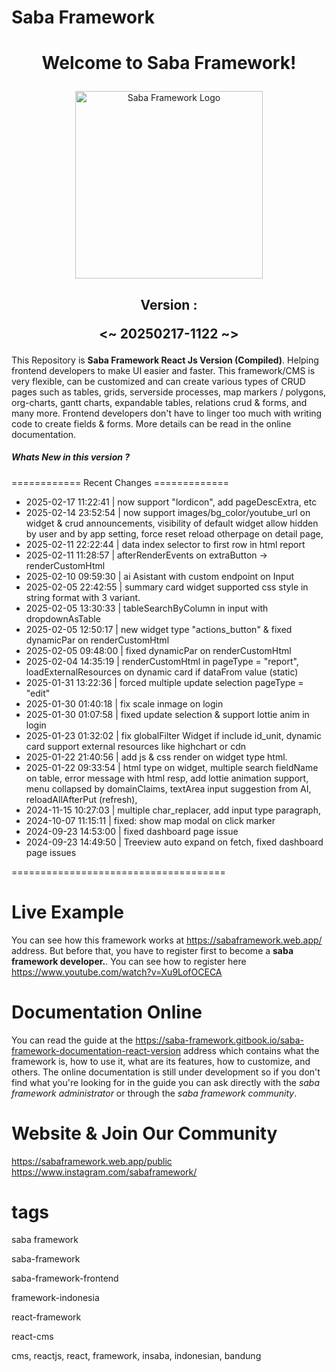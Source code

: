 <h1>Saba Framework</h1>

# <p align="center">Welcome to Saba Framework!</p>

<p align="center"><img src="https://res.cloudinary.com/insaba/image/upload/v1700625287/saba_framework/logo_saba_framework_gqw72y.png" alt="Saba Framework Logo" width="300"></p>

## <p align="center">Version : </p><p align="center"><~ 20250217-1122 ~></p>

This Repository is **Saba Framework React Js Version (Compiled)**. Helping frontend developers to make UI easier and faster. This framework/CMS is very flexible, can be customized and can create various types of CRUD pages such as tables, grids, serverside processes, map markers / polygons, org-charts, gantt charts, expandable tables, relations crud & forms, and many more. Frontend developers don't have to linger too much with writing code to create fields & forms. More details can be read in the online documentation.

##### Whats New in this version ?

============ Recent Changes =============

- 2025-02-17 11:22:41 | now support "lordicon", add pageDescExtra, etc
- 2025-02-14 23:52:54 | now support images/bg_color/youtube_url on widget & crud announcements, visibility of default widget allow hidden by user and by app setting, force reset reload otherpage on detail page,
- 2025-02-11 22:22:44 | data index selector to first row in html report
- 2025-02-11 11:28:57 | afterRenderEvents on extraButton -> renderCustomHtml
- 2025-02-10 09:59:30 | ai Asistant with custom endpoint on Input
- 2025-02-05 22:42:55 | summary card widget supported css style in string format with 3 variant.
- 2025-02-05 13:30:33 | tableSearchByColumn in input with dropdownAsTable
- 2025-02-05 12:50:17 | new widget type "actions_button" & fixed dynamicPar on renderCustomHtml
- 2025-02-05 09:48:00 | fixed dynamicPar on renderCustomHtml
- 2025-02-04 14:35:19 | renderCustomHtml in pageType = "report", loadExternalResources  on dynamic card if dataFrom value (static)
- 2025-01-31 13:22:36 | forced multiple update selection pageType = "edit"
- 2025-01-30 01:40:18 | fix scale inmage on login
- 2025-01-30 01:07:58 | fixed update selection & support lottie anim in login
- 2025-01-23 01:32:02 | fix globalFilter Widget if include id_unit,  dynamic card support external resources like highchart or cdn
- 2025-01-22 21:40:56 | add js & css render on widget type html.
- 2025-01-22 09:33:54 | html type on widget, multiple search fieldName on table, error message with html resp,  add lottie animation support, menu collapsed by domainClaims, textArea input suggestion from AI, reloadAllAfterPut (refresh),
- 2024-11-15 10:27:03 | multiple char_replacer, add input type paragraph,
- 2024-10-07 11:15:11 | fixed: show map modal on click marker
- 2024-09-23 14:53:00 | fixed dashboard page issue
- 2024-09-23 14:49:50 | Treeview auto expand on fetch, fixed dashboard page issues

=====================================

# Live Example

You can see how this framework works at https://sabaframework.web.app/ address. But before that, you have to register first to become a **saba framework developer.**. You can see how to register here https://www.youtube.com/watch?v=Xu9LofOCECA

# Documentation Online

You can read the guide at the https://saba-framework.gitbook.io/saba-framework-documentation-react-version address which contains what the framework is, how to use it, what are its features, how to customize, and others. The online documentation is still under development so if you don't find what you're looking for in the guide you can ask directly with the _saba framework administrator_ or through the _saba framework community_.

# Website & Join Our Community

https://sabaframework.web.app/public
https://www.instagram.com/sabaframework/

# tags

<p>saba framework</p>
<p>saba-framework</p>
<p>saba-framework-frontend</p>
<p>framework-indonesia</p>
<p>react-framework</p>
<p>react-cms</p>
<p>cms, reactjs, react, framework, insaba, indonesian, bandung</p>

